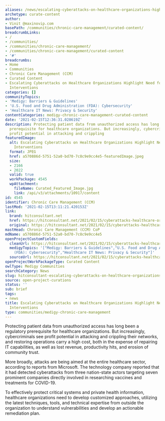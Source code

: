 ```yaml
---
aliases: /news/escalating-cyberattacks-on-healthcare-organizations-highlight-need-for-security-interventions
archetype: curate-content
author:
- Vinit @maxinovip.com
basePath: /communities/chronic-care-management/curated-content/
breadcrumbLinks:
- /
- /communities/
- /communities/chronic-care-management/
- /communities/chronic-care-management/curated-content
- '#'
breadcrumbs:
- Home
- Communities
- Chronic Care Management (CCM)
- Curated Content
- Escalating Cyberattacks on Healthcare Organizations Highlight Need for Security
  Interventions
categories: []
communityTopics:
- 'Medigy: Barriers & Guidelines'
- 'U.S. Food and Drug Administration (FDA): Cybersecurity'
- 'Healthcare IT News: Privacy & Security'
contentCategories: medigy-chronic-care-management-curated-content
date: '2021-02-15T12:36:31.028619Z'
description: Protecting patient data from unauthorized access has long been a regulatory
  prerequisite for healthcare organizations. But increasingly, cybercriminals see
  profit potential in attacking and crippling
featuredImage:
  alt: Escalating Cyberattacks on Healthcare Organizations Highlight Need for Security
    Interventions
  format: JPEG
  href: a570886d-5751-52a0-bd70-7c8c9e9cc4e5-featuredImage.jpeg
  size:
  - 2166
  - 2022
  valid: true
  workPackage: 4545
  wpAttachment:
    fileName: Curated_Featured_Image.jpg
    link: /api/v3/attachments/10917/content
id: 4545
identifier: Chronic Care Management (CCM)
lastMod: '2021-02-15T13:11:21.420153Z'
link:
  brand: hitconsultant.net
  href: https://hitconsultant.net/2021/02/15/cyberattacks-healthcare-organizations-op-ed/#.YCppFGgzZdh
  original: https://hitconsultant.net/2021/02/15/cyberattacks-healthcare-organizations-op-ed/#.YCppFGgzZdh
mastHead: Chronic Care Management (CCM) CoP
mdName: a570886d-5751-52a0-bd70-7c8c9e9cc4e5
openProjectCustomFields:
  cleanUrl: https://hitconsultant.net/2021/02/15/cyberattacks-healthcare-organizations-op-ed/#.YCppFGgzZdh
  medigyTopics: '["Medigy: Barriers & Guidelines","U.S. Food and Drug Administration
    (FDA): Cybersecurity","Healthcare IT News: Privacy & Security"]'
  sourceUrl: https://hitconsultant.net/2021/02/15/cyberattacks-healthcare-organizations-op-ed/#.YCppFGgzZdh
openProjectWorkPackageType: Curated Content
owlType: Medigy Communities
searchCategory: News
slug: hitconsultant-escalating-cyberattacks-on-healthcare-organizations-highlight-need-for-security-interventions
source: open-project-curations
status: ''
sub: brief
tags:
- news
title: Escalating Cyberattacks on Healthcare Organizations Highlight Need for Security
  Interventions
type: communities/medigy-chronic-care-management
---
```


<p>Protecting patient data from unauthorized access has long been a regulatory prerequisite for healthcare organizations. But increasingly, cybercriminals see profit potential in attacking and crippling their networks, and restoring operations carry a high cost, both in the expense of repairing IT capabilities, as well as lost revenue, productivity hits, and erosion of community trust.</p><p>More broadly, attacks are being aimed at the entire healthcare sector, according to reports from Microsoft. The technology company reported that it had detected cyberattacks from three nation-state actors targeting seven prominent companies directly involved in researching vaccines and treatments for COVID-19.</p><p>To effectively protect critical systems and private health information, healthcare organizations need to develop customized approaches, utilizing the latest techniques, tools, and technical expertise from outside the organization to understand vulnerabilities and develop an actionable remediation plan.</p>